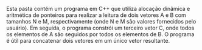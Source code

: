 Esta pasta contém um programa em C++ que utiliza alocação dinâmica e aritmética de ponteiros para realizar a leitura de dois vetores A e B com tamanhos N e M, respectivamente (onde N e M são valores fornecidos pelo usuário). Em seguida, o programa constrói um terceiro vetor C, onde todos os elementos de A são seguidos por todos os elementos de B. O programa é útil para concatenar dois vetores em um único vetor resultante.




